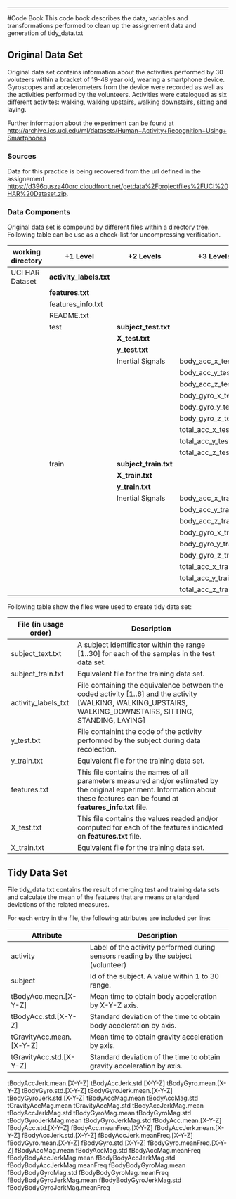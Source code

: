 ***
#Code Book
This code book describes the data, variables and transformations performed to clean up the assignement data and generation of tidy_data.txt

## Original Data Set
Original data set contains information about the activities performed by 30 voluteers within a bracket of 19-48 year old, wearing a smartphone device. Gyroscopes and accelerometers from the device were recorded as well as the activities performed by the volunteers. Activities were catalogued as six different activites: walking, walking upstairs, walking downstairs, sitting and laying.

Further information about the experiment can be found at http://archive.ics.uci.edu/ml/datasets/Human+Activity+Recognition+Using+Smartphones

### Sources
Data for this practice is being recovered from the url defined in the assignement https://d396qusza40orc.cloudfront.net/getdata%2Fprojectfiles%2FUCI%20HAR%20Dataset.zip. 

### Data Components
Original data set is compound by different files within a directory tree. Following table can be use as a check-list for uncompressing verification.

working directory | +1 Level            | +2 Levels         | +3 Levels
----------------- | ------------------- | ----------------- | ---------------------
UCI HAR Dataset   | __activity_labels.txt__ |                   |  
                  | __features.txt__        |                   |
                  | features_info.txt   |                   |
                  | README.txt          |                   |
                  | test                | __subject_test.txt__  |
                  |                     | __X_test.txt__        |
                  |                     | __y_test.txt__        |
                  |                     | Inertial Signals  | body_acc_x_test.txt
                  |                     |                   | body_acc_y_test.txt
                  |                     |                   | body_acc_z_test.txt
                  |                     |                   | body_gyro_x_test.txt
                  |                     |                   | body_gyro_y_test.txt
                  |                     |                   | body_gyro_z_test.txt
                  |                     |                   | total_acc_x_test.txt
                  |                     |                   | total_acc_y_test.txt
                  |                     |                   | total_acc_z_test.txt
                  | train               | __subject_train.txt__ |
                  |                     | __X_train.txt__       |
                  |                     | __y_train.txt__       |
                  |                     | Inertial Signals  | body_acc_x_train.txt
                  |                     |                   | body_acc_y_train.txt
                  |                     |                   | body_acc_z_train.txt
                  |                     |                   | body_gyro_x_train.txt
                  |                     |                   | body_gyro_y_train.txt
                  |                     |                   | body_gyro_z_train.txt
                  |                     |                   | total_acc_x_train.txt
                  |                     |                   | total_acc_y_train.txt
                  |                     |                   | total_acc_z_train.txt


Following table show the files were used to create tidy data set:

File (in usage order)    | Description
------------------------ | -----------
subject_text.txt | A subject identificator within the range [1..30] for each of the samples in the test data set.
subject_train.txt | Equivalent file for the training data set.
activity_labels_txt | File containing the equivalence between the coded activity [1..6] and the activity [WALKING, WALKING_UPSTAIRS, WALKING_DOWNSTAIRS, SITTING, STANDING, LAYING]
y_test.txt | File containint the code of the activity performed by the subject during data recolection.
y_train.txt | Equivalent file for the training data set.
features.txt | This file contains the names of all parameters measured and/or estimated by the original experiment. Information about these features can be found at __features_info.txt__ file.
X_test.txt | This file contains the values readed and/or computed for each of the features indicated on __features.txt__ file. 
X_train.txt | Equivalent file for the training data set.

## Tidy Data Set
File tidy_data.txt contains the result of merging test and training data sets and calculate the mean of the features that are means or standard deviations of the related measures.

For each entry in the file, the following attributes are included per line:

Attribute | Description
--------- | -----------
activity | Label of the activity performed during sensors reading by the subject (volunteer)
subject | Id of the subject. A value within 1 to 30 range.
tBodyAcc.mean.[X-Y-Z] | Mean time to obtain body acceleration by X-Y-Z axis. 
tBodyAcc.std.[X-Y-Z] | Standard deviation of the time to obtain body acceleration by axis.
tGravityAcc.mean.[X-Y-Z] | Mean time to obtain gravity acceleration by axis. 
tGravityAcc.std.[X-Y-Z] | Standard deviation of the time to obtain gravity acceleration by axis.
tBodyAccJerk.mean.[X-Y-Z]
tBodyAccJerk.std.[X-Y-Z]
tBodyGyro.mean.[X-Y-Z]
tBodyGyro.std.[X-Y-Z]
tBodyGyroJerk.mean.[X-Y-Z]
tBodyGyroJerk.std.[X-Y-Z]
tBodyAccMag.mean
tBodyAccMag.std
tGravityAccMag.mean 
tGravityAccMag.std 
tBodyAccJerkMag.mean 
tBodyAccJerkMag.std 
tBodyGyroMag.mean 
tBodyGyroMag.std 
tBodyGyroJerkMag.mean 
tBodyGyroJerkMag.std 
fBodyAcc.mean.[X-Y-Z]
fBodyAcc.std.[X-Y-Z]
fBodyAcc.meanFreq.[X-Y-Z]
fBodyAccJerk.mean.[X-Y-Z]
fBodyAccJerk.std.[X-Y-Z]
fBodyAccJerk.meanFreq.[X-Y-Z]
fBodyGyro.mean.[X-Y-Z]
fBodyGyro.std.[X-Y-Z]
fBodyGyro.meanFreq.[X-Y-Z]
fBodyAccMag.mean 
fBodyAccMag.std 
fBodyAccMag.meanFreq 
fBodyBodyAccJerkMag.mean 
fBodyBodyAccJerkMag.std 
fBodyBodyAccJerkMag.meanFreq 
fBodyBodyGyroMag.mean 
fBodyBodyGyroMag.std 
fBodyBodyGyroMag.meanFreq 
fBodyBodyGyroJerkMag.mean 
fBodyBodyGyroJerkMag.std 
fBodyBodyGyroJerkMag.meanFreq